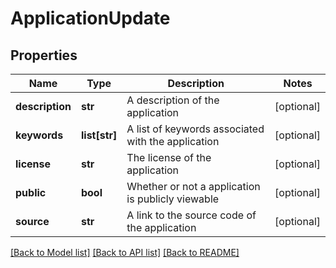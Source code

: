 # ApplicationUpdate

## Properties
Name | Type | Description | Notes
------------ | ------------- | ------------- | -------------
**description** | **str** | A description of the application | [optional] 
**keywords** | **list[str]** | A list of keywords associated with the application | [optional] 
**license** | **str** | The license of the application | [optional] 
**public** | **bool** | Whether or not a application is publicly viewable | [optional] 
**source** | **str** | A link to the source code of the application | [optional] 

[[Back to Model list]](../README.md#documentation-for-models) [[Back to API list]](../README.md#documentation-for-api-endpoints) [[Back to README]](../README.md)



